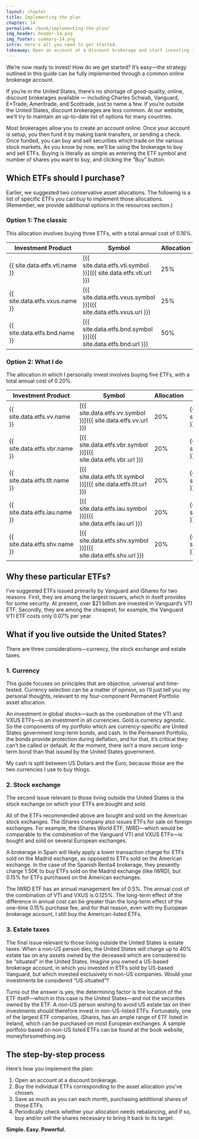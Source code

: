 ```yaml
---
layout: chapter
title: Implementing the plan
chapter: 14
permalink: /book/implementing-the-plan/
img_header: header-14.png
img_footer: summary-14.png
intro: Here's all you need to get started.
takeaway: Open an account at a discount brokerage and start investing in the ETFs corresponding to your asset allocation.
---
```


We’re now ready to invest! How do we get started? It’s easy—the strategy outlined in this guide can be fully implemented through a common online brokerage account.

If you’re in the United States, there’s no shortage of good-quality, online, discount brokerages available — including Charles Schwab, Vanguard, E*Trade, Ameritrade, and Scottrade, just to name a few. If you’re outside the United States, discount brokerages are less common. At our website, we’ll try to maintain an up-to-date list of options for many countries.

Most brokerages allow you to create an account online. Once your account is setup, you then fund it by making bank transfers, or sending a check. Once funded, you can buy and sell securities which trade on the various stock markets. As you know by now, we’ll be using the brokerage to buy and sell ETFs. Buying is literally as simple as entering the ETF symbol and number of shares you want to buy, and clicking the “Buy” button.

## Which ETFs should I purchase?

Earlier, we suggested two conservative asset allocations. The following is a list of specific ETFs you can buy to implement those allocations. (Remember, we provide additional options in the resources section.)

### Option 1: The classic

This allocation involves buying three ETFs, with a total annual cost of 0.16%.

| Investment Product                        | Symbol | Allocation | Cost  |
|-------------------------------------------|--------|------------|-------|
| {{ site.data.etfs.vti.name }} | [{{ site.data.etfs.vti.symbol }}]({{ site.data.etfs.vti.url }}) | 25% | {{ site.data.etfs.vti.cost }} |
| {{ site.data.etfs.vxus.name }} | [{{ site.data.etfs.vxus.symbol }}]({{ site.data.etfs.vxus.url }}) | 25% | {{ site.data.etfs.vxus.cost }} |
| {{ site.data.etfs.bnd.name }} | [{{ site.data.etfs.bnd.symbol }}]({{ site.data.etfs.bnd.url }}) | 50% | {{ site.data.etfs.bnd.cost }} |

### Option 2: What I do

The allocation in which I personally invest involves buying five ETFs, with a total annual cost of 0.20%.



| Investment Product                    | Symbol | Allocation | Cost  |
|---------------------------------------|--------|------------|-------|
| {{ site.data.etfs.vv.name }} | [{{ site.data.etfs.vv.symbol }}]({{ site.data.etfs.vv.url }}) | 20% | {{ site.data.etfs.vv.cost }} |
| {{ site.data.etfs.vbr.name }} | [{{ site.data.etfs.vbr.symbol }}]({{ site.data.etfs.vbr.url }}) | 20% | {{ site.data.etfs.vbr.cost }} |
| {{ site.data.etfs.tlt.name }} | [{{ site.data.etfs.tlt.symbol }}]({{ site.data.etfs.tlt.url }}) | 20% | {{ site.data.etfs.tlt.cost }} |
| {{ site.data.etfs.iau.name }} | [{{ site.data.etfs.iau.symbol }}]({{ site.data.etfs.iau.url }}) | 20% | {{ site.data.etfs.iau.cost }} |
| {{ site.data.etfs.shv.name }} | [{{ site.data.etfs.shv.symbol }}]({{ site.data.etfs.shv.url }}) | 20% | {{ site.data.etfs.shv.cost }} |


## Why these particular ETFs?

I’ve suggested ETFs issued primarily by Vanguard and iShares for two reasons. First, they are among the largest issuers, which in itself provides for some security. At present, over $21 billion are invested in Vanguard’s VTI ETF. Secondly, they are among the cheapest; for example, the Vanguard VTI ETF costs only 0.07% per year.

## What if you live outside the United States?

There are three considerations—currency, the stock exchange and estate taxes.

### 1. Currency

This guide focuses on principles that are objective, universal and time-tested. Currency selection can be a matter of opinion, so I’ll just tell you my personal thoughts, relevant to my four-component Permanent Portfolio asset allocation.

An investment in global stocks—such as the combination of the VTI and VXUS ETFs—is an investment in all currencies. Gold is currency agnostic. So the components of my portfolio which are currency-specific are United States government long-term bonds, and cash.
In the Permanent Portfolio, the bonds provide protection during deflation, and for that, it’s critical they can’t be called or default. At the moment, there isn’t a more secure long-term bond than that issued by the United States government.

My cash is split between US Dollars and the Euro, because those are the two currencies I use to buy things.

### 2. Stock exchange

The second issue relevant to those living outside the United States is the stock exchange on which your ETFs are bought and sold.

All of the ETFs recommended above are bought and sold on the American stock exchanges. The iShares company also issues ETFs for sale on foreign exchanges. For example, the iShares World ETF, IWRD—which would be comparable to the *combination* of the Vanguard VTI and VXUS ETFs—is bought and sold on several European exchanges.

A brokerage in Spain will likely apply a lower transaction charge for ETFs sold on the Madrid exchange, as opposed to ETFs sold on the American exchange. In the case of the Spanish Renta4 brokerage, they presently charge 1.50€ to buy ETFs sold on the Madrid exchange (like IWRD), but 0.15% for ETFs purchased on the American exchanges.

The IWRD ETF has an annual management fee of 0.5%. The annual cost of the combination of VTI and VXUS is 0.125%. The long-term effect of the difference in annual cost can be greater than the long-term effect of the one-time 0.15% purchase fee, and for that reason, even with my European brokerage account, I still buy the American-listed ETFs.

### 3. Estate taxes

The final issue relevant to those living outside the United States is estate taxes. When a non-US person dies, the United States will charge up to 40% estate tax on any assets owned by the deceased which are considered to be “situated” in the United States. Imagine you owned a US-based brokerage account, in which you invested in ETFs sold by US-based Vanguard, but which invested exclusively in non-US companies. Would your investments be considered “US situated”?

Turns out the answer is yes; the determining factor is the location of the ETF itself—which in this case is the United States—and not the securities owned by the ETF.
A non-US person wishing to avoid US estate tax on their investments should therefore invest in non-US-listed ETFs. Fortunately, one of the largest ETF companies, iShares, has an ample range of ETF listed in Ireland, which can be purchased on most European exchanges. A sample portfolio based on non-US listed ETFs can be found at the book website, moneyforsomething.org.

## The step-by-step process

Here’s how you implement the plan:

1. Open an account at a discount brokerage.
2. Buy the individual ETFs corresponding to the asset allocation you’ve chosen.
3. Save as much as you can each month, purchasing additional shares of those ETFs.
4. Periodically check whether your allocation needs rebalancing, and if so, buy and/or sell the shares necessary to bring it back to its target.

**Simple. Easy. Powerful.**